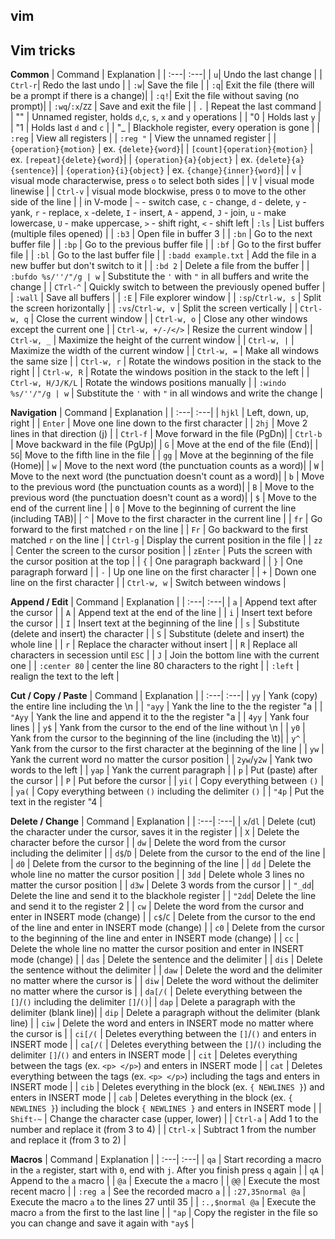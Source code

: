 ## vim

## Vim tricks

**Common**
| Command | Explanation |
| :---| :---|
| `u`| Undo the last change |
| `Ctrl-r`| Redo the last undo |
| `:w`| Save the file |
| `:q`| Exit the file (there will be a prompt if there is a change)|
| `:q!`| Exit the file without saving (no prompt)|
| `:wq`/`:x`/`ZZ` | Save and exit the file |
| `.`  | Repeat the last command |
| "" | Unnamed register, holds `d`,`c`, `s`, `x` and `y` operations |
| "0 | Holds last `y` |
| "1 | Holds last `d` and `c` |
| "_ | Blackhole register, every operation is gone |
| `:reg` | View all registers |
| `:reg "` | View the unnamed register |
| `{operation}{motion}` | ex. `{delete}{word}`|
| `[count]{operation}{motion}` | ex. `[repeat]{delete}{word}`|
| `{operation}{a}{object}` | ex. `{delete}{a}{sentence}`|
| `{operation}{i}{object}` | ex. `{change}{inner}{word}`|
| `v` | visual mode characterwise, press `o` to select both sides |
| `V` | visual mode linewise |
| `Ctrl-v` | visual mode blockwise, press `O` to move to the other side of the line |
| in V-mode | `~` - switch case, `c` - change, `d` - delete, `y` - yank, `r` - replace, `x` -delete, `I` - insert, `A` - append, `J` - join, `u` - make lowercase, `U` - make uppercase, `>` - shift right, `<` - shift left 
| `:ls` | List buffers (multiple files opened) |
| `:b3` | Open file in buffer 3 |
| `:bn` | Go to the next buffer file |
| `:bp` | Go to the previous buffer file |
| `:bf` | Go to the first buffer file |
| `:bl` | Go to the last buffer file |
| `:badd example.txt` | Add the file in a new buffer but don't switch to it |
| `:bd 2` | Delete a file from the buffer |
| `:bufdo %s/''/"/g | w` | Substitute the `'` with `"` in all buffers and write the change |
| `CTrl-^` | Quickly switch to between the previously opened buffer |
| `:wall` | Save all buffers |
| `:E` | File explorer window |
| `:sp`/`Ctrl-w, s` | Split the screen horizontally |
| `:vs`/`Ctrl-w, v` | Split the screen vertically |
| `Ctrl-w, q` | Close the current window |
| `Ctrl-w, o` | Close any other windows except the current one |
| `Ctrl-w, +/-/</>` | Resize the current window |
| `Ctrl-w, _` | Maximize the height of the current window |
| `Ctrl-w, |` | Maximize the width of the current window |
| `Ctrl-w, =` | Make all windows the same size |
| `Ctrl-w, r` | Rotate the windows position in the stack to the right |
| `Ctrl-w, R` | Rotate the windows position in the stack to the left |
| `Ctrl-w, H/J/K/L` | Rotate the windows positions manually |
| `:windo %s/''/"/g | w` | Substitute the `'` with `"` in all windows and write the change |

**Navigation**
| Command | Explanation |
| :---| :---|
| `hjkl` | Left, down, up, right |
| `Enter` | Move one line down to the first character |
| `2hj` | Move 2 lines in that direction (j) |
| `Ctrl-f` | Move forward in the file (PgDn)|
| `Ctrl-b` | Move backward in the file (PgUp)|
| `G` | Move at the end of the file (End)|
| `5G`| Move to the fifth line in the file |
| `gg` | Move at the beginning of the file (Home)|
| `w` | Move to the next word (the punctuation counts as a word)|
| `W` | Move to the next word (the punctuation doesn't count as a word)|
| `b` | Move to the previous word (the punctuation counts as a word)|
| `B` | Move to the previous word (the punctuation doesn't count as a word)|
| `$` | Move to the end of the current line |
| `0` | Move to the beginning of current the line (including TAB)|
| `^` | Move to the first character in the current line |
| `fr` | Go forward to the first matched `r` on the line |
| `Fr` | Go backward to the first matched `r` on the line |
| `Ctrl-g` | Display the current position in the file |
| `zz` | Center the screen to the cursor position |
| `zEnter` | Puts the screen with the cursor position at the top |
| `{` | One paragraph backward |
| `}` | One paragraph forward |
| `-` | Up one line on the first character |
| `+` | Down one line on the first character |
| `Ctrl-w, w` | Switch between windows |

**Append / Edit**
| Command | Explanation |
| :---| :---|
| `a` | Append text after the cursor |
| `A` | Append text at the end of the line |
| `i` | Insert text before the cursor |
| `I` | Insert text at the beginning of the line |
| `s` | Substitute (delete and insert) the character |
| `S` | Substitute (delete and insert) the whole line |
| `r` | Replace the character without insert |
| `R` | Replace all characters in secession until `ESC` |
| `J` | Join the bottom line with the current one |
| `:center 80` | center the line 80 characters to the right |
| `:left` | realign the text to the left | 

**Cut / Copy / Paste**
| Command | Explanation |
| :---| :---|
| `yy` | Yank (copy) the entire line including the \n |
| `"ayy` | Yank the line to the the register "a |
| `"Ayy` | Yank the line and append it to the the register "a |
| `4yy` | Yank four lines |
| `y$` | Yank from the cursor to the end of the line without \n |
| `y0` | Yank from the cursor to the beginning of the line (including the \t)|
| `y^` | Yank from the cursor to the first character at the beginning of the line |
| `yw` | Yank the current word no matter the cursor position |
| `2yw`/`y2w` | Yank two words to the left |
| `yap` | Yank the current paragraph |
| `p` | Put (paste) after the cursor |
| `P` | Put before the cursor |
| `yi(` | Copy everything between `()` |
| `ya(` | Copy everything between `()` including the delimiter `()` |
| `"4p` | Put the text in the register "4 | 

**Delete / Change**
| Command | Explanation |
| :---| :---|
| `x`/`dl` | Delete (cut) the character under the cursor, saves it in the register |
| `X` | Delete the character before the cursor |
| `dw` | Delete the word from the cursor including the delimiter |
| `d$`/`D` | Delete from the cursor to the end of the line |
| `d0` | Delete from the cursor to the beginning of the line |
| `dd` | Delete the whole line no matter the cursor position |
| `3dd` | Delete whole 3 lines no matter the cursor position |
| `d3w` | Delete 3 words from the cursor |
| `"_dd`| Delete the line and send it to the blackhole register |
| `"2dd`| Delete the line and send it to the register 2 |
| `cw` | Delete the word from the cursor and enter in INSERT mode (change) |
| `c$`/`C` | Delete from the cursor to the end of the line and enter in INSERT mode (change) |
| `c0` | Delete from the cursor to the beginning of the line and enter in INSERT mode (change) |
| `cc` | Delete the whole line no matter the cursor position and enter in INSERT mode (change) |
| `das` | Delete the sentence and the delimiter |
| `dis` | Delete the sentence without the delimiter |
| `daw` | Delete the word and the delimiter no matter where the cursor is |
| `diw` | Delete the word without the delimiter no matter where the cursor is |
| `da[/(` | Delete everything between the `[]`/`()` including the delimiter `[]`/`()`|
| `dap` | Delete a paragraph with the delimiter (blank line)|
| `dip` | Delete a paragraph without the delimiter (blank line) |
| `ciw` | Delete the word and enters in INSERT mode no matter where the cursor is |
| `ci[/(` | Deletes everything between the `[]`/`()` and enters in INSERT mode |
| `ca[/(` | Deletes everything between the `[]`/`()` including the delimiter `[]`/`()` and enters in INSERT mode |
| `cit` | Deletes everything between the tags (ex. `<p> </p>`) and enters in INSERT mode |
| `cat` | Deletes everything between the tags (ex. `<p> </p>`) including the tags and enters in INSERT mode |
| `cib` | Deletes everything in the block (ex. `{ NEWLINES }`) and enters in INSERT mode |
| `cab` | Deletes everything in the block (ex. `{ NEWLINES }`) including the block `{ NEWLINES }` and enters in INSERT mode |
| `Shift-~` | Change the character case (upper, lower) |
| `Ctrl-a` | Add 1 to the number and replace it (from 3 to 4) |
| `Ctrl-x` | Subtract 1 from the number and replace it (from 3 to 2) |

**Macros**
| Command | Explanation |
| :---| :---|
| `qa` | Start recording a macro in the `a` register, start with `0`, end with `j`. After you finish press `q` again |
| `qA` | Append to the `a` macro |
| `@a` | Execute the `a` macro |
| `@@` | Execute the most recent macro |
| `:reg a` | See the recorded macro `a` |
| `:27,35normal @a` | Execute the macro `a` to the lines 27 until 35 |
| `:.,$normal @a` | Execute the macro `a` from the first to the last line |
| `"ap` | Copy the register in the file so you can change and save it again with `"ay$` |